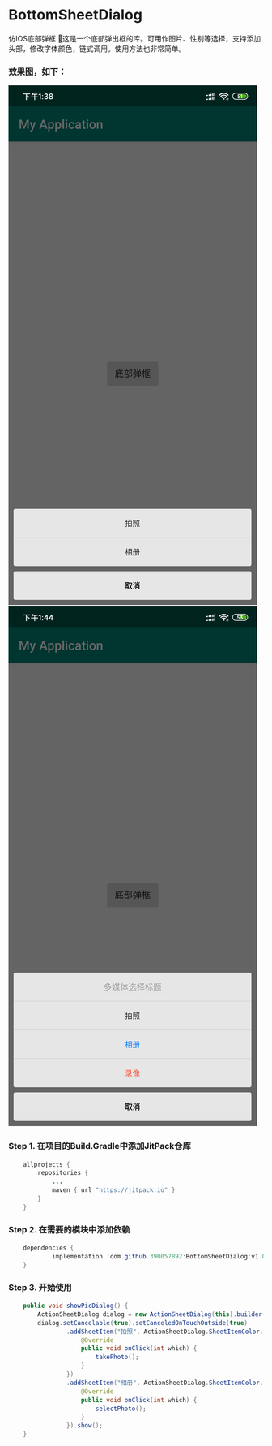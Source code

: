 # BottomSheetDialog
仿IOS底部弹框
🚀这是一个底部弹出框的库。可用作图片、性别等选择，支持添加头部，修改字体颜色，链式调用。使用方法也非常简单。
### 效果图，如下：
![正常样式](https://github.com/390057892/BottomSheetDialog/blob/master/yanshi.jpg)
![增加标题与颜色](https://github.com/390057892/BottomSheetDialog/blob/master/yanshi2.jpg)
### Step 1. 在项目的Build.Gradle中添加JitPack仓库
```java
	allprojects {
		repositories {
			...
			maven { url "https://jitpack.io" }
		}
	}
  ```
### Step 2. 在需要的模块中添加依赖
```java
	dependencies {
	        implementation 'com.github.390057892:BottomSheetDialog:v1.0.0'
	}
  ```
### Step 3. 开始使用
```java
    public void showPicDialog() {
        ActionSheetDialog dialog = new ActionSheetDialog(this).builder();
        dialog.setCancelable(true).setCanceledOnTouchOutside(true)
                .addSheetItem("拍照", ActionSheetDialog.SheetItemColor.Normal, new ActionSheetDialog.OnSheetItemClickListener() {
                    @Override
                    public void onClick(int which) {
                        takePhoto();
                    }
                })
                .addSheetItem("相册", ActionSheetDialog.SheetItemColor.Normal, new ActionSheetDialog.OnSheetItemClickListener() {
                    @Override
                    public void onClick(int which) {
                        selectPhoto();
                    }
                }).show();
    }  
```